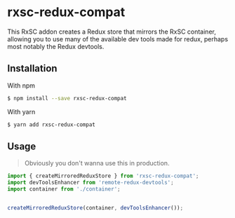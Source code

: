 # rxsc-redux-compat

This RxSC addon creates a Redux store that mirrors the RxSC container, allowing
you to use many of the available dev tools made for redux, perhaps most notably
the Redux devtools.

## Installation

With npm

```sh
$ npm install --save rxsc-redux-compat
```

With yarn

```sh
$ yarn add rxsc-redux-compat
```

## Usage

> Obviously you don't wanna use this in production.

```javascript
import { createMirroredReduxStore } from 'rxsc-redux-compat';
import devToolsEnhancer from 'remote-redux-devtools';
import container from './container';


createMirroredReduxStore(container, devToolsEnhancer());
```

